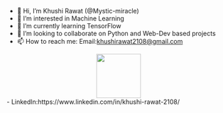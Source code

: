 - 👋 Hi, I’m Khushi Rawat (@Mystic-miracle)
- 👀 I’m interested in Machine Learning
- 🌱 I’m currently learning TensorFlow
- 💞️ I’m looking to collaborate on Python and Web-Dev based projects
- 📫 How to reach me: Email:khushirawat2108@gmail.com

<div id="header" align="center" size>
  <img src="https://media.giphy.com/media/L1R1tvI9svkIWwpVYr/giphy.gif" width="100"/>
</div>
- LinkedIn:https://www.linkedin.com/in/khushi-rawat-2108/

